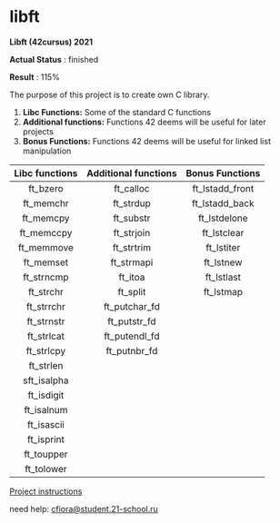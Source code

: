 # libft

**Libft (42cursus) 2021**

**Actual Status** : finished

**Result** : 115%

The purpose of this project is to create own C library.

1.  **Libc Functions:** Some of the standard C functions
2.  **Additional functions:** Functions 42 deems will be useful for later projects
3.  **Bonus Functions:** Functions 42 deems will be useful for linked list manipulation

Libc functions | Additional functions | Bonus Functions 
:-----------: | :-----------: | :-----------: 
ft_bzero | ft_calloc | ft_lstadd_front
ft_memchr		| ft_strdup		| ft_lstadd_back
ft_memcpy		| ft_substr	| ft_lstdelone
ft_memccpy		| ft_strjoin		| ft_lstclear
ft_memmove		| ft_strtrim		| ft_lstiter
ft_memset		| ft_strmapi	| ft_lstnew
ft_strncmp		| ft_itoa	| ft_lstlast
ft_strchr		| ft_split		| ft_lstmap
ft_strrchr		| ft_putchar_fd	|				
ft_strnstr		| ft_putstr_fd		|
ft_strlcat		| ft_putendl_fd	|
ft_strlcpy		| ft_putnbr_fd	|
ft_strlen		|
sft_isalpha		|
ft_isdigit		|
ft_isalnum		|
ft_isascii		|
ft_isprint		| 
ft_toupper		|	
ft_tolower		|

[Project instructions](/en.subject.pdf)

need help: cfiora@student.21-school.ru
